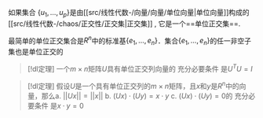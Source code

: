 
如果集合 $\{u_1,\dots,u_{p}\}$是由[[src/线性代数-/向量/向量/单位向量|单位向量]]构成的[[src/线性代数-/chaos/正交性/正交集|正交集]] , 它是一个==单位正交集==.

最简单的单位正交集合是$R^{n}$中的标准基$\{e_1,\dots,e_{n}\}$．集合$\{e_1,\dots,e_{n}\}$的任一非空子集也是单位正交的


> [!dl定理] 
> 一个$m\times n$矩阵$U$具有单位正交列向量的 充分必要条件 是$U^{T}U=I$

> [!dl定理] 
> 假设$U$是一个具有单位正交列的$m\times n$矩阵，且$x$和$y$是$R^{n}$中的向量，那么a. $||Ux||=||x||$
b. $(Ux)\cdot(Uy)=x\cdot y$
c. $(Ux)\cdot(Uy)=0$的 充分必要条件 是$x·y=0$


